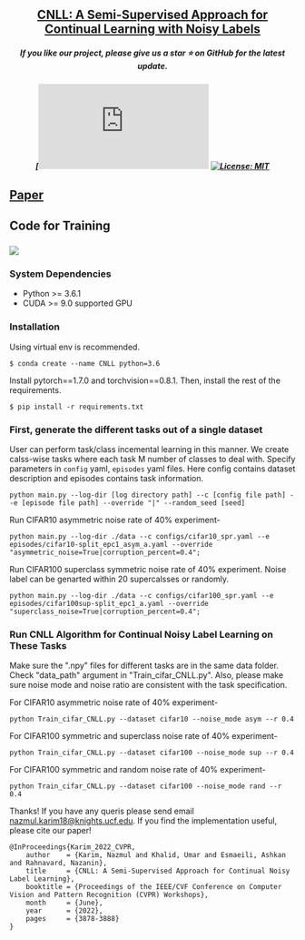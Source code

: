 <h2 align="center"> <a href="https://github.com/nazmul-karim170/CNLL-Continual_Learning_Noisy_Labels">CNLL: A Semi-Supervised Approach for Continual Learning with Noisy Labels </a></h2>
<h5 align="center"> If you like our project, please give us a star ⭐ on GitHub for the latest update.  </h2>

<h5 align="center">

[![Paper](https://openaccess.thecvf.com/content/CVPR2022W/CLVision/papers/Karim_CNLL_A_Semi-Supervised_Approach_for_Continual_Noisy_Label_Learning_CVPRW_2022_paper.pdf)
[![License: MIT](https://img.shields.io/badge/License-MIT-yellow.svg)](https://github.com/nazmul-karim170/CNLL-Continual_Learning_Noisy_Labels/blob/main/LICENSE) 


</h5>

## [Paper](https://openaccess.thecvf.com/content/CVPR2022W/CLVision/papers/Karim_CNLL_A_Semi-Supervised_Approach_for_Continual_Noisy_Label_Learning_CVPRW_2022_paper.pdf) 


## Code for Training 

### ![](resources/algorithm.png)

### System Dependencies
- Python >= 3.6.1
- CUDA >= 9.0 supported GPU

### Installation
Using virtual env is recommended.
```
$ conda create --name CNLL python=3.6
```
Install pytorch==1.7.0 and torchvision==0.8.1.
Then, install the rest of the requirements.
```
$ pip install -r requirements.txt
```

### First, generate the different tasks out of a single dataset
User can perform task/class incemental learning in this manner. We create calss-wise tasks where each task M number of classes to deal with. Specify parameters in `config` yaml, `episodes` yaml files. Here config contains dataset description and episodes contains task information.

	python main.py --log-dir [log directory path] --c [config file path] --e [episode file path] --override "|" --random_seed [seed]

Run CIFAR10 asymmetric noise rate of 40% experiment-

	python main.py --log-dir ./data --c configs/cifar10_spr.yaml --e episodes/cifar10-split_epc1_asym_a.yaml --override "asymmetric_noise=True|corruption_percent=0.4";

Run CIFAR100 superclass symmetric noise rate of 40% experiment. Noise label can be genarted within 20 supercalsses or randomly.

	python main.py --log-dir ./data --c configs/cifar100_spr.yaml --e episodes/cifar100sup-split_epc1_a.yaml --override "superclass_noise=True|corruption_percent=0.4";



### Run CNLL Algorithm for Continual Noisy Label Learning on These Tasks

Make sure the ".npy" files for different tasks are in the same data folder. Check "data_path" argument in "Train_cifar_CNLL.py". Also, please make sure noise mode and noise ratio are consistent with the task specification. 

For CIFAR10 asymmetric noise rate of 40% experiment-

	python Train_cifar_CNLL.py --dataset cifar10 --noise_mode asym --r 0.4
	
	
For CIFAR100 symmetric and superclass noise rate of 40% experiment-

	python Train_cifar_CNLL.py --dataset cifar100 --noise_mode sup --r 0.4	
	 
For CIFAR100 symmetric and random noise rate of 40% experiment-

	python Train_cifar_CNLL.py --dataset cifar100 --noise_mode rand --r 0.4
	
Thanks! If you have any queris please send email nazmul.karim18@knights.ucf.edu. If you find the implementation useful, please cite our paper!

    @InProceedings{Karim_2022_CVPR,
        author    = {Karim, Nazmul and Khalid, Umar and Esmaeili, Ashkan and Rahnavard, Nazanin},
        title     = {CNLL: A Semi-Supervised Approach for Continual Noisy Label Learning},
        booktitle = {Proceedings of the IEEE/CVF Conference on Computer Vision and Pattern Recognition (CVPR) Workshops},
        month     = {June},
        year      = {2022},
        pages     = {3878-3888}
    }


 
